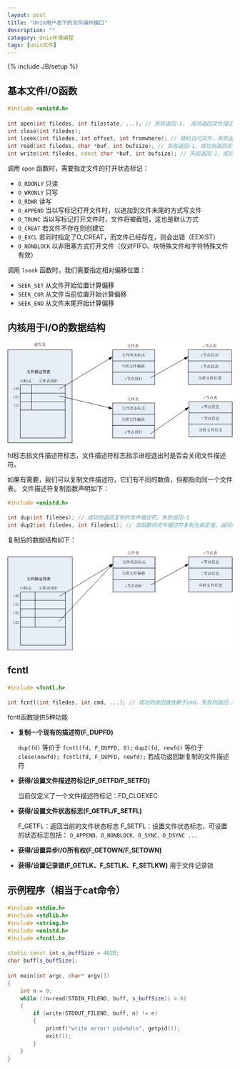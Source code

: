 ```yaml
---
layout: post
title: "Unix用户态下的文件操作接口"
description: ""
category: Unix环境编程
tags: [unix文件]
---
```

{% include JB/setup %}

## 基本文件I/O函数

``` c++
#include <unistd.h>

int open(int filedes, int filestate, ...); // 失败返回-1， 成功返回文件描述符
int close(int filedes);
int lseek(int filedes, int offset, int fromwhere); // 随机访问文件，失败返回-1，成功返回文件当前偏移量
int read(int filedes, char *buf, int bufsize); // 失败返回-1，成功则返回实际读入的字节数
int write(int filedes, const char *buf, int bufsize); // 失败返回-1，成功则返回实际写入的字节数
```

调用 `open` 函数时，需要指定文件的打开状态标记：

  + `O_RDONLY` 只读
  + `O_WRONLY` 只写
  + `O_RDWR` 读写
  + `O_APPEND` 当以写标记打开文件时，以追加到文件末尾的方式写文件
  + `O_TRUNC` 当以写标记打开文件时，文件将被截短，这也是默认方式
  + `O_CREAT` 若文件不存在则创建它
  + `O_EXCL` 若同时指定了O_CREAT，而文件已经存在，则会出错（EEXIST）
  + `O_NONBLOCK` 以非阻塞方式打开文件（仅对FIFO、块特殊文件和字符特殊文件有效）

调用 `lseek` 函数时，我们需要指定相对偏移位置：

  + `SEEK_SET` 从文件开始位置计算偏移
  + `SEEK_CUR` 从文件当前位置开始计算偏移
  + `SEEK_END` 从文件末尾开始计算偏移

## 内核用于I/O的数据结构

![](/images/unix/file/file-descriptor.png)

fd标志指文件描述符标志，文件描述符标志指示进程退出时是否会关闭文件描述符。

如果有需要，我们可以复制文件描述符，它们有不同的数值，但都指向同一个文件表。
文件描述符复制函数声明如下：

``` c++
#include <unistd.h>

int dup(int filedes); // 成功则返回复制的文件描述符，失败返回-1
int dup2(int filedes, int filedes1); // 该函数将文件描述符复制为指定值，返回值同上
```

复制后的数据结构如下：

![](/images/unix/file/file-descriptor-dup.png)

## fcntl

``` c++
#include <fcntl.h>

int fcntl(int filedes, int cmd, ...); // 成功的返回值依赖于cmd，失败则返回-1
```

fcntl函数提供5种功能

  + **复制一个现有的描述符(F_DUPFD)**

	`dup(fd)` 等价于 `fcntl(fd, F_DUPFD, 0);`
	`dup2(fd, newfd)` 等价于 `close(newfd); fcntl(fd, F_DUPFD, newfd);`
	若成功返回新复制的文件描述符

  + **获得/设置文件描述符标记(F_GETFD/F_SETFD)**

    当前仅定义了一个文件描述符标记：FD_CLOEXEC

  + **获得/设置文件状态标志(F_GETFL/F_SETFL)**

    F_GETFL：返回当前的文件状态标志
	F_SETFL：设置文件状态标志，可设置的状态标志包括：
    `O_APPEND、O_NONBLOCK、O_SYNC、O_DSYNC ...`

  + **获得/设置异步I/O所有权(F_GETOWN/F_SETOWN)**

  + **获得/设置记录锁(F_GETLK、F_SETLK、F_SETLKW)** 用于文件记录锁

## 示例程序（相当于cat命令）

``` c++
#include <stdio.h>
#include <stdlib.h>
#include <string.h>
#include <unistd.h>
#include <fcntl.h>

static const int s_buffSize = 4028;
char buff[s_buffSize];

int main(int argc, char* argv[])
{
	int n = 0;
	while ((n=read(STDIN_FILENO, buff, s_buffSize)) > 0)
	{
		if (write(STDOUT_FILENO, buff, n) != n)
		{
			printf("write error! pid=%d\n", getpid());
			exit(1);
		}
	}
}
```
